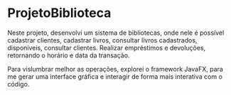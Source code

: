 # ProjetoBiblioteca
Neste projeto, desenvolvi um sistema de bibliotecas, onde nele é possível cadastrar clientes, cadastrar livros, consultar livros cadastrados, disponíveis, consultar clientes. Realizar empréstimos e devoluções, retornando o horário e data da transação.



Para vislumbrar melhor as operações, explorei o framework JavaFX, para me gerar uma interface gráfica e interagir de forma mais interativa com o código.

